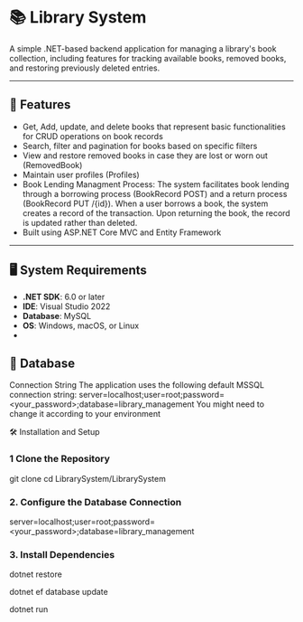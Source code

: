 # 📚 Library System

A simple .NET-based backend application for managing a library's book collection, including features for tracking available books, removed books, and restoring previously deleted entries.

---

## 🚀 Features

- Get, Add, update, and delete books that represent basic functionalities for CRUD operations on book records
- Search, filter and pagination for books based on specific filters
- View and restore removed books in case they are lost or worn out (RemovedBook)
- Maintain user profiles (Profiles)
- Book Lending Managment Process: The system facilitates book lending through a borrowing process (BookRecord POST) and a return process (BookRecord PUT /{id}). When a user borrows a book, the system creates a record of the transaction. Upon returning the book, the record is updated rather than deleted.
- Built using ASP.NET Core MVC and Entity Framework

---

## 🖥️ System Requirements

- **.NET SDK**: 6.0 or later
- **IDE**: Visual Studio 2022
- **Database**: MySQL 
- **OS**: Windows, macOS, or Linux
- 
## 📖 Database
Connection String
The application uses the following default MSSQL connection string:
server=localhost;user=root;password=<your_password>;database=library_management
You might need to change it according to your environment

🛠️ Installation and Setup

 ### 1 Clone the Repository

git clone <repository-url>
cd LibrarySystem/LibrarySystem


### 2. Configure the Database Connection

server=localhost;user=root;password=<your_password>;database=library_management

### 3. Install Dependencies

dotnet restore

dotnet ef database update

dotnet run
